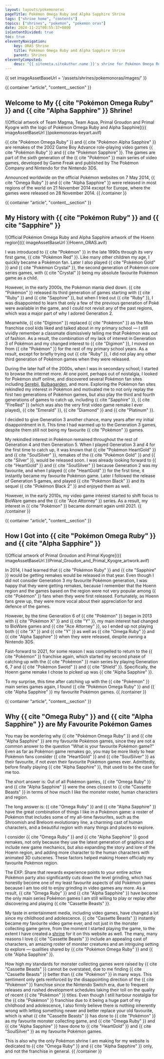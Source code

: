 ```yaml
---
layout: layouts/pokemonoras
pageTitle: Pokémon Omega Ruby and Alpha Sapphire Shrine
tags: ["shrine home", "contents"]
topics: ["shrines", "pokemon", "pokemon oras"]
date: 2024-11-21T00:55:37+0800
isContentDivided: true
toc: true
eleventyNavigation:
    key: ORAS Shrine
    title: Pokémon Omega Ruby and Alpha Sapphire Shrine
    parent: Shrines
eleventyComputed:
    desc: "{{ sitemeta.siteAuthor.name }}'s shrine for Pokémon Omega Ruby and Alpha Sapphire."
---
```

{{ set imageAssetBaseUrl = '/assets/shrines/pokemonoras/images/' }}

{{ container "article", "content__section" }}
## Welcome to My {{ cite "Pokémon Omega Ruby" }} and {{ cite "Alpha Sapphire" }} Shrine!

![Official artwork of Team Magma, Team Aqua, Primal Groudon and Primal Kyogre with the logo of Pokémon Omega Ruby and Alpha Sapphire]({{ imageAssetBaseUrl }}pokemonoras-keyart.avif)

{{ cite "Pokémon Omega Ruby" }} and {{ cite "Pokémon Alpha Sapphire" }} are remakes of the 2002 Game Boy Advance role-playing video games {{ cite "Pokémon Ruby" }} and {{ cite "Pokémon Sapphire" }}. The games are part of the sixth generation of the {{ cite "Pokémon" }} main series of video games, developed by Game Freak and published by The Pokémon Company and Nintendo for the Nintendo 3DS.

Announced worldwide on the official Pokémon websites on 7 May 2014, {{ cite "Omega Ruby" }} and {{ cite "Alpha Sapphire" }} were released in most regions of the world on 21 November 2014 except for Europe, where the games were released on 28 November 2014.
{{ /container }}

{{ container "article", "content__section" }}
## My History with {{ cite "Pokémon Ruby" }} and {{ cite "Sapphire" }}

![Official Pokémon Omega Ruby and Alpha Sapphire artwork of the Hoenn region]({{ imageAssetBaseUrl }}Hoenn_ORAS.avif)

I was introduced to {{ cite "Pokémon" }} in the late 1990s through its very first game, {{ cite "Pokémon Red" }}. Like many other children my age, I quickly became a Pokémon fan. Later I also played {{ cite "Pokémon Gold" }} and {{ cite "Pokémon Crystal" }}, the second generation of Pokémon core series games, with {{ cite "Crystal" }} being my absolute favourite Pokémon game as a child.

However, in the early 2000s, the Pokémon mania died down. {{ cite "Pokémon" }} released its third generation of games starting with {{ cite "Ruby" }} and {{ cite "Sapphire" }}, but when I tried out {{ cite "Ruby" }}, I was disappointed to learn that only a few of the previous generation of Poké were available in the game, and I could not revisit any of the past regions, which was a major part of why I adored Generation 2.

Meanwhile, {{ cite "Digimon" }} replaced {{ cite "Pokémon" }} as the Mon franchise cool kids liked and talked about in my primary school — I still vividly remember a classmate dismissively telling me that Pokémon was out of fashion. As a result, the combination of my lack of interest in Generation 3 of Pokémon and my changed interest to {{ cite "Digimon" }}, I moved on from {{ cite "Pokémon" }} for the rest of my primary school years. As a result, except for briefly trying out  {{ cite "Ruby" }}, I did not play any other third generation of Pokémon games when they were released.

During the later half of the 2000s, when I was in secondary school, I started to browse the internet more. At one point, perhaps out of nostalgia, I looked for Pokémon stuff online, and discovered several Pokémon fan sites including [Serebii](http://www.serebii.net/), [Bulbagarden](https://bulbagarden.net/home/), and more. Exploring the Pokémon fan sites rekindled my interest in Pokémon and motivated me to not only replay the first two generations of Pokémon games, but also play the third and fourth generations of games to catch up, including {{ cite "Sapphire" }}, {{ cite "FireRed" }} (which was also the very first video game remake I ever played), {{ cite "Emerald" }}, {{ cite "Diamond" }} and {{ cite "Platinum" }}.

I decided to give Generation 3 another chance, many years after my initial disappointment in it. This time I had warmed up to the Generation 3 games, despite them still not being my favourite {{ cite "Pokémon" }} games.

My rekindled interest in Pokémon remained throughout the rest of Generation 4 and then Generation 5. When I played Generation 3 and 4 for the first time to catch up, it was known that {{ cite "Pokémon HeartGold" }} and {{ cite "SoulSilver" }}, remakes of the {{ cite "Pokémon Gold" }} and {{ cite "Silver" }}, would be released soon. I was already looking forward to {{ cite "HeartGold" }} and {{ cite "SoulSilver" }} because Generation 2 was my favourite, and when I played {{ cite "HeartGold" }} for the first time, it instantly became my favourite Pokémon game. Later I followed the release of Generation 5 games, and played {{ cite "Pokémon Black" }} and its sequel {{ cite "Pokémon Black 2" }} and enjoyed them as well.

However, in the early 2010s, my video game interest started to shift focus to BioWare games and the {{ cite "Ace Attorney" }} series. As a result, my interest in {{ cite "Pokémon" }} became dormant again until 2021.
{{ /container }}

{{ container "article", "content__section" }}
## How I Got into {{ cite "Pokémon Omega Ruby" }} and {{ cite "Alpha Sapphire" }}

![Official artwork of Primal Groudon and Primal Kyogre]({{ imageAssetBaseUrl }}Primal_Groudon_and_Primal_Kyogre_artwork.avif)

In 2014, I had learned that {{ cite "Pokémon Ruby" }} and {{ cite "Sapphire" }} would be getting remakes would be released in that year. Even though I did not consider Generation 3 my favourite Pokémon generation, I was happy that they were getting remakes, because I remember that the Hoenn region and the games based on the region were not very popular among {{ cite "Pokémon" }} fans when they were first released. Fortunately, as Hoenn fans grew up, they were more vocal about their appreciation for and defence of the games.

However, by the time Generation 6 of {{ cite "Pokémon" }} began in 2013 with {{ cite "Pokémon X" }} and {{ cite "Y" }}, my main interest had changed to BioWare games and {{ cite "Ace Attorney" }}, so I ended up not playing both {{ cite "X" }} and {{ cite "Y" }} as well as {{ cite "Omega Ruby" }} and {{ cite "Alpha Sapphire" }} when they were released, despite owning a Nintendo 3DS.

Fast-forward to 2021, for some reason I was compelled to return to the {{ cite "Pokémon" }} franchise again, which started my second phase of catching up with the {{ cite "Pokémon" }} main series by playing Generation 6, 7 and {{ cite "Pokémon Swotd" }} and {{ cite "Shield" }}. Specifically, the Hoenn game remake I chose to picked up was {{ cite "Alpha Sapphire" }}.

To my surprise, this time after catching up with the {{ cite "Pokémon" }} main series games again, I found {{ cite "Pokémon Omega Ruby" }} and {{ cite "Alpha Sapphire" }} my favourite Pokémon games.
{{ /container }}

{{ container "article", "content__section" }}
## Why {{ cite "Omega Ruby" }} and {{ cite "Alpha Sapphire" }} are My Favourite Pokémon Games

You may be wondering why {{ cite "Pokémon Omega Ruby" }} and {{ cite "Alpha Sapphire" }} are my favourite Pokémon games, since they are not a common answer to the question "What is your favourite Pokémon game?" Even as far as Pokémon game remakes go, you may be more likely to hear Pokémon fans consider {{ cite "HeartGold" }} and {{ cite "SoulSilver" }} as their favourite, if not even their favourite Pokémon games ever. Admittedly, before finally playing {{ cite "Alpha Sapphire" }}, that used to be the case for me too.

The short answer is: Out of all Pokémon games, {{ cite "Omega Ruby" }} and {{ cite "Alpha Sapphire" }} were the ones closest to {{ cite "Cassette Beasts" }} in terms of how much I like the monster roster, human characters and region.

The long answer is: {{ cite "Omega Ruby" }} and {{ cite "Alpha Sapphire" }} have the great combination of things I like in a Pokémon game: a roster of Pokémon that includes some of my all-time favourites, such as the Shroomish and Breloom evolutionary line, a charming cast of human characters, and a beautiful region with many things and places to explore.

I consider {{ cite "Omega Ruby" }} and {{ cite "Alpha Sapphire" }} good remakes, not only because they use the latest generation of graphics and include new game mechanics, but also expanding the story and lore of the Hoenn region, and adding more character to the human characters with animated 3D cutscenes. These factors helped making Hoeen officially my favourite Pokémon region.

The EXP. Share that rewards experience points to your entire active Pokémon party also significantly cuts down the level grinding, which has honestly become one of my least favourite aspects of old Pokémon games because I am too old to enjoy grinding in video games any more. As a result, {{ cite "Omega Ruby" }} and {{ cite "Alpha Sapphire" }} have become the only main series Pokémon games I am still willing to play or replay after discovering and playing {{ cite "Cassette Beasts" }}.

My taste in entertainment media, including video games, have changed a lot since my childhood and adolescence. {{ cite "Cassette Beasts" }} instantly became my favourite video game ever, and not just in the monster collecting game genre, from the moment I started playing the game, to the extent I have created a [shrine](/shrines/cassettebeasts/) for it on this website as well. The many, many reasons I love {{ cite "Cassette Beasts" }} include an appealing cast of characters, an amazing roster of monster creatures and an intriguing setting to explore — qualities shared by {{ cite "Pokémon Omega Ruby" }} and {{ cite "Alpha Sapphire" }}.

How high my standards for monster collecting games were raised by {{ cite "Cassette Beasts" }} cannot be overstated, due to me finding {{ cite "Cassette Beasts" }} better than {{ cite "Pokémon" }} in many ways. This sentiment only gets reinforced by the disappointing direction of the {{ cite "Pokémon" }} franchise since the Nintendo Switch era, due to frequent releases and rushed development schedules taking their toll on the quality of recent {{ cite "Pokémon" }} titles. Even though I still harbour nostalgia for the {{ cite "Pokémon" }} franchise due to it being a huge part of my childhood and adolescence, I also firmly believe there is nothing inherently wrong with letting something newer and better replace your old favourite, which is what {{ cite "Cassette Beasts" }} has done to {{ cite "Pokémon" }} as my favourite monster collecting game, and {{ cite "Omega Ruby" }} and {{ cite "Alpha Sapphire" }} have done to {{ cite "HeartGold" }} and {{ cite "SoulSilver" }} as my favourite Pokémon games.

This is also why the only Pokémon shrine I am making for my website is dedicated to {{ cite "Omega Ruby" }} and {{ cite "Alpha Sapphire" }} only, and not the franchise in general.
{{ /container }}
